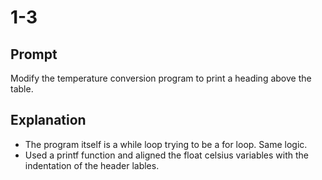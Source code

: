 # 1-3

## Prompt
Modify the temperature conversion program to print a heading above the table.

## Explanation
- The program itself is a while loop trying to be a for loop. Same logic.
- Used a printf function and aligned the float celsius variables with the indentation of the header lables.
